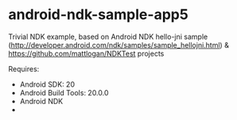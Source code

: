 # android-ndk-sample-app5

Trivial NDK example, based on Android NDK hello-jni sample (http://developer.android.com/ndk/samples/sample_hellojni.html) & https://github.com/mattlogan/NDKTest projects

Requires:

* Android SDK: 20
* Android Build Tools: 20.0.0
* Android NDK
* 

